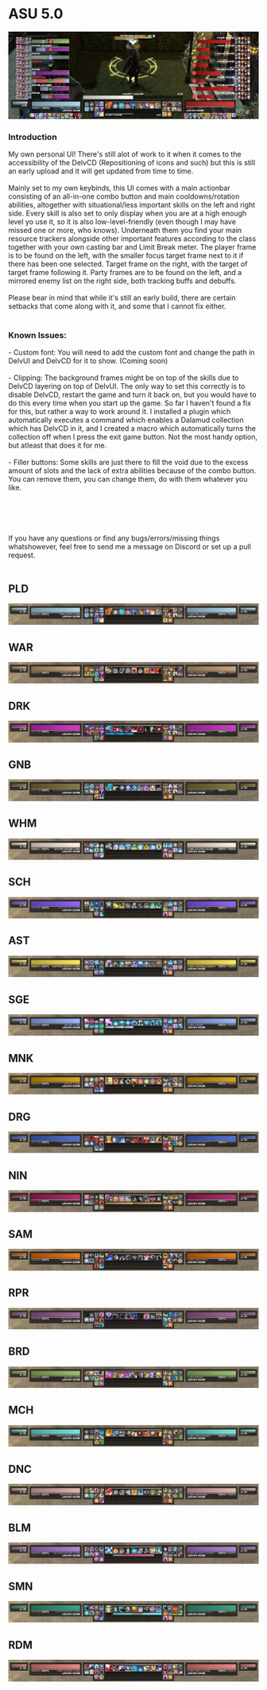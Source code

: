 <h1>ASU 5.0</h1>
<img src="./Previews/FullView.jpg"/>
<h3>Introduction</h3>
My own personal UI! There's still alot of work to it when it comes to the accessibility of the DelvCD (Repositioning of icons and such) but this is still an early upload and it will get updated from time to time.
<br><br>
Mainly set to my own keybinds, this UI comes with a main actionbar consisting of an all-in-one combo button and main cooldowns/rotation abilities, altogether with situational/less important skills on the left and right side. Every skill is also set to only display when you are at a high enough level yo use it, so it is also low-level-friendly (even though I may have missed one or more, who knows). Underneath them you find your main resource trackers alongside other important features according to the class together with your own casting bar and Limit Break meter. The player frame is to be found on the left, with the smaller focus target frame next to it if there has been one selected. Target frame on the right, with the target of target frame following it. Party frames are to be found on the left, and a mirrored enemy list on the right side, both tracking buffs and debuffs.
<br><br>
Please bear in mind that while it's still an early build, there are certain setbacks that come along with it, and some that I cannot fix either.
<br><br>
<h3>Known Issues:</h3>
- Custom font: You will need to add the custom font and change the path in DelvUI and DelvCD for it to show. (Coming soon)<br><br>
- Clipping: The background frames might be on top of the skills due to DelvCD layering on top of DelvUI. The only way to set this correctly is to disable DelvCD, restart the game and turn it back on, but you would have to do this every time when you start up the game. So far I haven't found a fix for this, but rather a way to work around it. I installed a plugin which automatically executes a command which enables a Dalamud collection which has DelvCD in it, and I created a macro which automatically turns the collection off when I press the exit game button. Not the most handy option, but atleast that does it for me.<br><br>
- Filler buttons: Some skills are just there to fill the void due to the excess amount of slots and the lack of extra abilities because of the combo button. You can remove them, you can change them, do with them whatever you like.
<br><br>
<br><br>
<br><br>
If you have any questions or find any bugs/errors/missing things whatshowever, feel free to send me a message on Discord or set up a pull request.
<br><br>
<h2>PLD</h2>
<img src="./Previews/PLD.jpeg"/>

<h2>WAR</h2>
<img src="./Previews/WAR.jpeg"/>

<h2>DRK</h2>
<img src="./Previews/DRK.jpeg"/>

<h2>GNB</h2>
<img src="./Previews/GNB.jpeg"/>

<h2>WHM</h2>
<img src="./Previews/WHM.jpeg"/>

<h2>SCH</h2>
<img src="./Previews/SCH.jpeg"/>

<h2>AST</h2>
<img src="./Previews/AST.jpeg"/>

<h2>SGE</h2>
<img src="./Previews/SGE.jpeg"/>

<h2>MNK</h2>
<img src="./Previews/MNK.jpeg"/>

<h2>DRG</h2>
<img src="./Previews/DRG.jpeg"/>

<h2>NIN</h2>
<img src="./Previews/NIN.jpeg"/>

<h2>SAM</h2>
<img src="./Previews/SAM.jpeg"/>

<h2>RPR</h2>
<img src="./Previews/RPR.jpeg"/>

<h2>BRD</h2>
<img src="./Previews/BRD.jpeg"/>

<h2>MCH</h2>
<img src="./Previews/MCH.jpeg"/>

<h2>DNC</h2>
<img src="./Previews/DNC.jpeg"/>

<h2>BLM</h2>
<img src="./Previews/BLM.jpeg"/>

<h2>SMN</h2>
<img src="./Previews/SMN.jpeg"/>

<h2>RDM</h2>
<img src="./Previews/RDM.jpeg"/>
